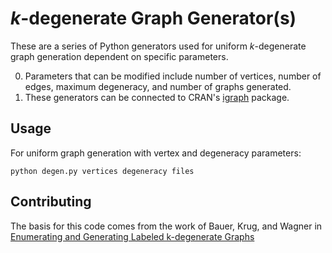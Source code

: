 *k*-degenerate Graph Generator(s)
=============

These are a series of Python generators used for uniform *k*-degenerate graph generation dependent on specific parameters.

0. Parameters that can be modified include number of vertices, number of edges, maximum degeneracy, and number of graphs generated.
0. These generators can be connected to CRAN's [igraph](https://github.com/igraph/igraph) package.

Usage
-----

For uniform graph generation with vertex and degeneracy parameters:

```python degen.py vertices degeneracy files```

Contributing
------------

The basis for this code comes from the work of Bauer, Krug, and Wagner in [Enumerating and Generating Labeled k-degenerate Graphs](http://epubs.siam.org/doi/abs/10.1137/1.9781611973006.12)